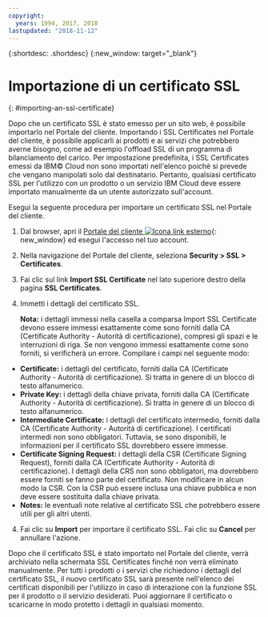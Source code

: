 ```yaml
---
copyright:
  years: 1994, 2017, 2018
lastupdated: "2018-11-12"
---
```


{:shortdesc: .shortdesc}
{:new_window: target="_blank"}

# Importazione di un certificato SSL
{: #importing-an-ssl-certificate}

Dopo che un certificato SSL è stato emesso per un sito web, è possibile importarlo nel Portale del cliente. Importando i SSL Certificates nel Portale del cliente, è possibile applicarli ai prodotti e ai servizi che potrebbero averne bisogno, come ad esempio l'offload SSL di un programma di bilanciamento del carico. Per impostazione predefinita, i SSL Certificates emessi da IBM© Cloud non sono importati nell'elenco poiché si prevede che vengano manipolati solo dal destinatario. Pertanto, qualsiasi certificato SSL per l'utilizzo con un prodotto o un servizio IBM Cloud deve essere importato manualmente da un utente autorizzato sull'account.

Esegui la seguente procedura per importare un certificato SSL nel Portale del cliente.

1. Dal browser, apri il [Portale del cliente ![Icona link esterno](../../icons/launch-glyph.svg "Icona link esterno")](https://control.softlayer.com/){: new_window} ed esegui l'accesso nel tuo account.
2. Nella navigazione del Portale del cliente, seleziona **Security > SSL > Certificates**.
3. Fai clic sul link **Import SSL Certificate** nel lato superiore destro della pagina **SSL Certificates**.
2. Immetti i dettagli del certificato SSL. 

	**Nota:** i dettagli immessi nella casella a comparsa Import SSL Certificate devono essere immessi esattamente come sono forniti dalla CA (Certificate Authority - Autorità di certificazione), compresi gli spazi e le interruzioni di riga. Se non vengono immessi esattamente come sono forniti, si verificherà un errore. Compilare i campi nel seguente modo:
  - **Certificate:**  i dettagli del certificato, forniti dalla CA (Certificate Authority - Autorità di certificazione). Si tratta in genere di un blocco di testo alfanumerico.
  - **Private Key:** i dettagli della chiave privata, forniti dalla CA (Certificate Authority - Autorità di certificazione). Si tratta in genere di un blocco di testo alfanumerico.
  - **Intermediate Certificate:** i dettagli del certificato intermedio, forniti dalla CA (Certificate Authority - Autorità di certificazione). I certificati intermedi non sono obbligatori. Tuttavia, se sono disponibili, le informazioni per il certificato SSL dovrebbero essere immesse.
  - **Certificate Signing Request:** i dettagli della CSR (Certificate Signing Request), forniti dalla CA (Certificate Authority - Autorità di certificazione). I dettagli della CRS non sono obbligatori, ma dovrebbero essere forniti se fanno parte del certificato. Non modificare in alcun modo la CSR. Con la CSR può essere inclusa una chiave pubblica e non deve essere sostituita dalla chiave privata.
  - **Notes:** le eventuali note relative al certificato SSL che potrebbero essere utili per gli altri utenti.
4. Fai clic su **Import** per importare il certificato SSL. Fai clic su **Cancel** per annullare l'azione.

Dopo che il certificato SSL è stato importato nel Portale del cliente, verrà archiviato nella schermata SSL Certificates finché non verrà eliminato manualmente. Per tutti i prodotti o i servizi che richiedono i dettagli del certificato SSL, il nuovo certificato SSL sarà presente nell'elenco dei certificati disponibili per l'utilizzo in caso di interazione con la funzione SSL per il prodotto o il servizio desiderati. Puoi aggiornare il certificato o scaricarne in modo protetto i dettagli in qualsiasi momento.
